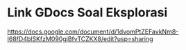 # Link GDocs Soal Eksplorasi

https://docs.google.com/document/d/1dvomPtZEFavkNm8-I68fD4blSKfzM090gjBfvTCZKX8/edit?usp=sharing